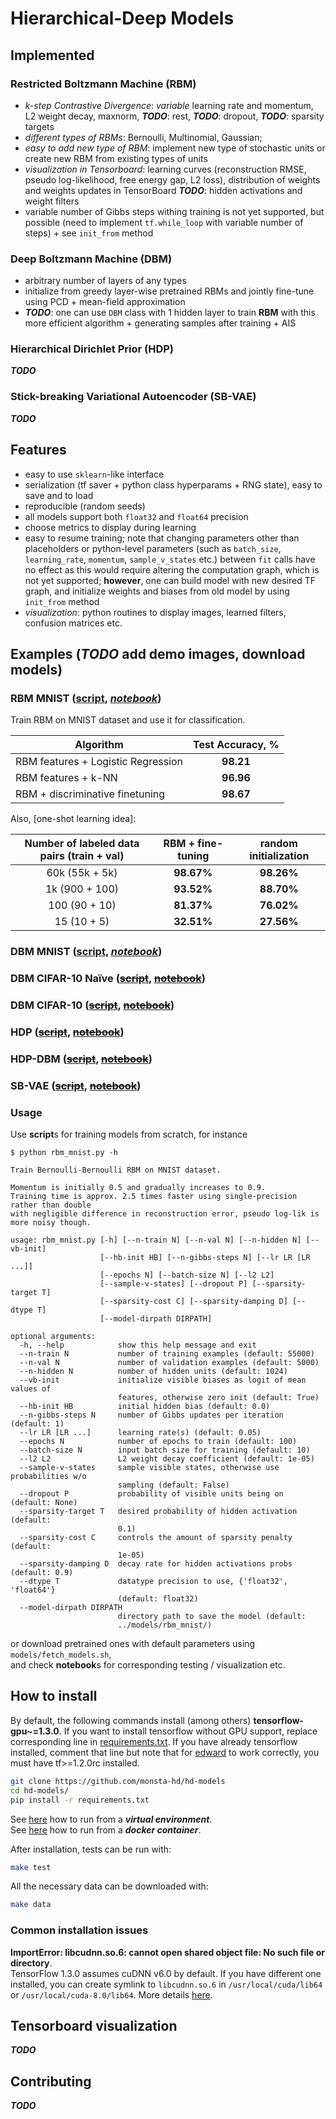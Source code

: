 # Hierarchical-Deep Models

## Implemented
### Restricted Boltzmann Machine (RBM)
* *k-step Contrastive Divergence*: *variable* learning rate and momentum, L2 weight decay, maxnorm, ***TODO***: rest, ***TODO***: dropout, ***TODO***: sparsity targets
* *different types of RBMs*: Bernoulli, Multinomial, Gaussian;
* *easy to add new type of RBM*: implement new type of stochastic units or create new RBM from existing types of units
* *visualization in Tensorboard*: learning curves (reconstruction RMSE, pseudo log-likelihood, free energy gap, L2 loss), distribution of weights and weights updates in TensorBoard ***TODO***: hidden activations and weight filters
* variable number of Gibbs steps withing training is not yet supported, but possible (need to implement `tf.while_loop` with variable number of steps) + see `init_from` method

### Deep Boltzmann Machine (DBM)
* arbitrary number of layers of any types
* initialize from greedy layer-wise pretrained RBMs and jointly fine-tune using PCD + mean-field approximation
* ***TODO***: one can use `DBM` class with 1 hidden layer to train **RBM** with this more efficient algorithm + generating samples after training + AIS

### Hierarchical Dirichlet Prior (HDP)
***TODO***

### Stick-breaking Variational Autoencoder (SB-VAE)
***TODO***

## Features
* easy to use `sklearn`-like interface
* serialization (tf saver + python class hyperparams + RNG state), easy to save and to load
* reproducible (random seeds)
* all models support both `float32` and `float64` precision
* choose metrics to display during learning
* easy to resume training; note that changing parameters other than placeholders or python-level parameters (such as `batch_size`, `learning_rate`, `momentum`, `sample_v_states` etc.) between `fit` calls have no effect as this would require altering the computation graph, which is not yet supported; **however**, one can build model with new desired TF graph, and initialize weights and biases from old model by using `init_from` method
* *visualization*: python routines to display images, learned filters, confusion matrices etc.

## Examples (***TODO*** add demo images, download models)
### RBM MNIST ([script](examples/rbm_mnist.py), *[notebook](notebooks/rbm_mnist.ipynb)*)
Train RBM on MNIST dataset and use it for classification.

| <div align="center">Algorithm</div> | Test Accuracy, % |
| :--- | :---: |
| RBM features + Logistic Regression | **98.21** |
| RBM features + k-NN | **96.96** |
| RBM + discriminative finetuning | **98.67** |

Also, [one-shot learning idea]:

| Number of labeled data pairs (train + val) | RBM + fine-tuning | random initialization |
| :---: | :---: | :---: |
| 60k (55k + 5k) | **98.67%** | **98.26%** |
| 1k (900 + 100) | **93.52%** | **88.70%** |
| 100 (90 + 10) | **81.37%** | **76.02%** |
| 15 (10 + 5) | **32.51%** | **27.56%** |

### DBM MNIST ([script](examples/dbm_mnist.py), *[notebook](notebooks/dbm_mnist.ipynb)*)
### DBM CIFAR-10 Naïve (~~[script]()~~, ~~[notebook]()~~)
### DBM CIFAR-10 (~~[script]()~~, ~~[notebook]()~~)
### HDP (~~[script]()~~, ~~[notebook]()~~)
### HDP-DBM (~~[script]()~~, ~~[notebook]()~~)
### SB-VAE (~~[script]()~~, ~~[notebook]()~~)
### Usage
Use **script**s for training models from scratch, for instance
```
$ python rbm_mnist.py -h

Train Bernoulli-Bernoulli RBM on MNIST dataset.

Momentum is initially 0.5 and gradually increases to 0.9.
Training time is approx. 2.5 times faster using single-precision rather than double
with negligible difference in reconstruction error, pseudo log-lik is more noisy though.

usage: rbm_mnist.py [-h] [--n-train N] [--n-val N] [--n-hidden N] [--vb-init]
                    [--hb-init HB] [--n-gibbs-steps N] [--lr LR [LR ...]]
                    [--epochs N] [--batch-size N] [--l2 L2]
                    [--sample-v-states] [--dropout P] [--sparsity-target T]
                    [--sparsity-cost C] [--sparsity-damping D] [--dtype T]
                    [--model-dirpath DIRPATH]

optional arguments:
  -h, --help            show this help message and exit
  --n-train N           number of training examples (default: 55000)
  --n-val N             number of validation examples (default: 5000)
  --n-hidden N          number of hidden units (default: 1024)
  --vb-init             initialize visible biases as logit of mean values of
                        features, otherwise zero init (default: True)
  --hb-init HB          initial hidden bias (default: 0.0)
  --n-gibbs-steps N     number of Gibbs updates per iteration (default: 1)
  --lr LR [LR ...]      learning rate(s) (default: 0.05)
  --epochs N            number of epochs to train (default: 100)
  --batch-size N        input batch size for training (default: 10)
  --l2 L2               L2 weight decay coefficient (default: 1e-05)
  --sample-v-states     sample visible states, otherwise use probabilities w/o
                        sampling (default: False)
  --dropout P           probability of visible units being on (default: None)
  --sparsity-target T   desired probability of hidden activation (default:
                        0.1)
  --sparsity-cost C     controls the amount of sparsity penalty (default:
                        1e-05)
  --sparsity-damping D  decay rate for hidden activations probs (default: 0.9)
  --dtype T             datatype precision to use, {'float32', 'float64'}
                        (default: float32)
  --model-dirpath DIRPATH
                        directory path to save the model (default:
                        ../models/rbm_mnist/)
```
or download pretrained ones with default parameters using `models/fetch_models.sh`, 
</br>
and check **notebook**s for corresponding testing / visualization etc.

## How to install
By default, the following commands install (among others) **tensorflow-gpu~=1.3.0**. If you want to install tensorflow without GPU support, replace corresponding line in [requirements.txt](requirements.txt). If you have already tensorflow installed, comment that line but note that for [edward](http://edwardlib.org/) to work correctly, you must have tf>=1.2.0rc installed.
```bash
git clone https://github.com/monsta-hd/hd-models
cd hd-models/
pip install -r requirements.txt
```
See [here](docs/virtualenv.md) how to run from a ***virtual environment***.
</br>
See [here](docs/docker.md) how to run from a ***docker container***.

After installation, tests can be run with:
```bash
make test
```
All the necessary data can be downloaded with:
```bash
make data
```
### Common installation issues
**ImportError: libcudnn.so.6: cannot open shared object file: No such file or directory**.<br/>
TensorFlow 1.3.0 assumes cuDNN v6.0 by default. If you have different one installed, you can create symlink to `libcudnn.so.6` in `/usr/local/cuda/lib64` or `/usr/local/cuda-8.0/lib64`. More details [here](https://stackoverflow.com/questions/42013316/after-building-tensorflow-from-source-seeing-libcudart-so-and-libcudnn-errors).

## Tensorboard visualization
***TODO***

## Contributing
***TODO***
